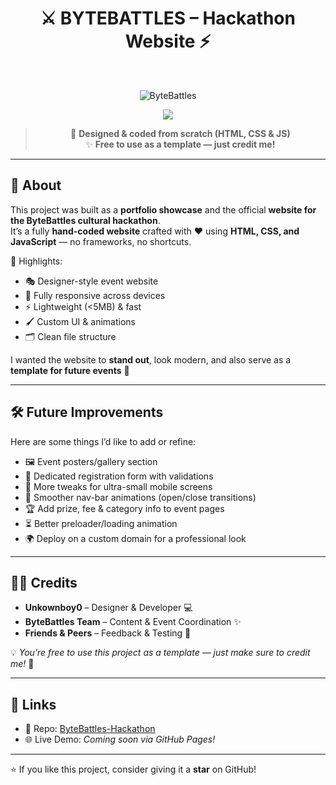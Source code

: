 <div align="center">

# ⚔️ BYTEBATTLES – Hackathon Website ⚡
</div>

<br>
<div align="center">
  
![ByteBattles](https://raw.githubusercontent.com/Unkownboy0/ByteBattles-Hackathon/main/assets/preview.png "ByteBattles Website")

![](https://komarev.com/ghpvc/?username=Unkownboy0&color=blueviolet&style=flat-square)

> 🎨 **Designed & coded from scratch (HTML, CSS & JS)** <br>
> ✨ **Free to use as a template — just credit me!**  

</div>
  
---

## 📝 About  
This project was built as a **portfolio showcase** and the official **website for the ByteBattles cultural hackathon**.  
It’s a fully **hand-coded website** crafted with ❤️ using **HTML, CSS, and JavaScript** — no frameworks, no shortcuts.  

🔹 Highlights:  
- 🎭 Designer-style event website  
- 📱 Fully responsive across devices  
- ⚡ Lightweight (<5MB) & fast  
- 🖌️ Custom UI & animations  
- 🗂️ Clean file structure  

I wanted the website to **stand out**, look modern, and also serve as a **template for future events** 🚀  

---

## 🛠️ Future Improvements  
Here are some things I’d like to add or refine:  

- 🖼️ Event posters/gallery section  
- 📝 Dedicated registration form with validations  
- 📱 More tweaks for ultra-small mobile screens  
- 🎨 Smoother nav-bar animations (open/close transitions)  
- 🏆 Add prize, fee & category info to event pages  
- ⏳ Better preloader/loading animation  
- 🌍 Deploy on a custom domain for a professional look  

---

## 👨‍💻 Credits  

- **Unkownboy0** – Designer & Developer 💻  
- **ByteBattles Team** – Content & Event Coordination ✨  
- **Friends & Peers** – Feedback & Testing 📝  

💡 *You’re free to use this project as a template — just make sure to credit me!* 🙌  

---

## 🔗 Links  
- 📂 Repo: [ByteBattles-Hackathon](https://github.com/Unkownboy0/ByteBattles-Hackathon)  
- 🌐 Live Demo: *Coming soon via GitHub Pages!*  

---

⭐ If you like this project, consider giving it a **star** on GitHub!  

